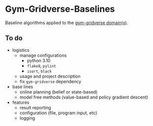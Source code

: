 # Gym-Gridverse-Baselines

Baseline algorithms applied to the [gym-gridverse
domain(s)](https://github.com/abaisero/gym-gridverse).

## To do

- logistics
  - manage configurations
    - python 3.10
    - `flake8`, `pylint`
    - `isort`, `black`
  - usage and project description
  - fix `gym-gridverse` dependency
- base lines
  - online planning (belief or state-based)
  - model free methods (value-based and policy gradient descent)
- features
  - result reporting
  - configuration (file, program input, etc)
  - logging
